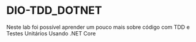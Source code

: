 # DIO-TDD_DOTNET
Neste lab foi possível aprender um pouco mais sobre código com TDD e Testes Unitários Usando .NET Core
